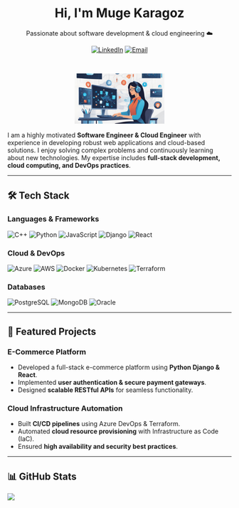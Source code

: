 <h1 align="center">Hi, I'm Muge Karagoz</h1>

<p align="center">Passionate about software development & cloud engineering ☁️</p>

<p align="center">
<a href="https://linkedin.com/in/muge-karagoz" target="_blank"><img alt="LinkedIn" src="https://img.shields.io/badge/LinkedIn-000?logo=linkedin&logoColor=0A66C2&style=for-the-badge" /></a>
<a href="mailto:mugekaragoz@outlook.com" target="_blank"><img alt="Email" src="https://img.shields.io/badge/Email-000?logo=gmail&logoColor=EA4335&style=for-the-badge" /></a>
</p>

</br>

<p align="center" width="100%">
    <img width="40%" src="images/github_image.png">
</p>

I am a highly motivated **Software Engineer & Cloud Engineer** with experience in developing robust web applications and cloud-based solutions. I enjoy solving complex problems and continuously learning about new technologies. My expertise includes **full-stack development, cloud computing, and DevOps practices**.

---

## 🛠️ Tech Stack

### **Languages & Frameworks**
![C++](https://img.shields.io/badge/C++-000?style=for-the-badge&logo=c%2B%2B&logoColor=blue)
![Python](https://img.shields.io/badge/Python-000?style=for-the-badge&logo=python&logoColor=ffdd54)
![JavaScript](https://img.shields.io/badge/JavaScript-000?style=for-the-badge&logo=javascript)
![Django](https://img.shields.io/badge/Django-000?style=for-the-badge&logo=django&logoColor=green)
![React](https://img.shields.io/badge/React-000?style=for-the-badge&logo=react)

### **Cloud & DevOps**
![Azure](https://img.shields.io/badge/Azure-000?style=for-the-badge&logo=microsoftazure&logoColor=blue)
![AWS](https://img.shields.io/badge/AWS-000?style=for-the-badge&logo=amazonaws&logoColor=orange)
![Docker](https://img.shields.io/badge/Docker-000?style=for-the-badge&logo=docker)
![Kubernetes](https://img.shields.io/badge/Kubernetes-000?style=for-the-badge&logo=kubernetes)
![Terraform](https://img.shields.io/badge/Terraform-000?style=for-the-badge&logo=terraform)

### **Databases**
![PostgreSQL](https://img.shields.io/badge/PostgreSQL-000?style=for-the-badge&logo=postgresql)
![MongoDB](https://img.shields.io/badge/MongoDB-000?style=for-the-badge&logo=mongodb)
![Oracle](https://img.shields.io/badge/Oracle-000?style=for-the-badge&logo=oracle)

---

## 🚀 Featured Projects

### **E-Commerce Platform**
- Developed a full-stack e-commerce platform using **Python Django & React**.
- Implemented **user authentication & secure payment gateways**.
- Designed **scalable RESTful APIs** for seamless functionality.

### **Cloud Infrastructure Automation**
- Built **CI/CD pipelines** using Azure DevOps & Terraform.
- Automated **cloud resource provisioning** with Infrastructure as Code (IaC).
- Ensured **high availability and security best practices**.

---

## 📊 GitHub Stats
![](https://github-readme-stats.vercel.app/api/top-langs/?username=MugeKaragoz&theme=dark&hide_border=false&include_all_commits=false&count_private=false&layout=compact)
